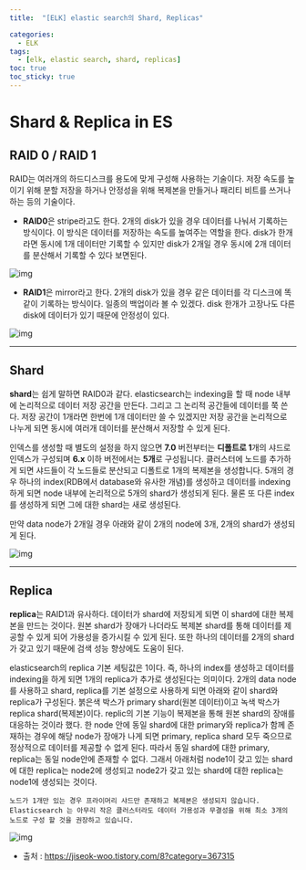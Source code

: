 ```yaml
---
title:  "[ELK] elastic search의 Shard, Replicas"

categories:
  - ELK
tags:
  - [elk, elastic search, shard, replicas]
toc: true
toc_sticky: true
---
```


# Shard & Replica in ES 


## RAID 0 / RAID 1

 RAID는 여러개의 하드디스크를 용도에 맞게 구성해 사용하는 기술이다. 저장 속도를 높이기 위해 분할 저장을 하거나 안정성을 위해 복제본을 만들거나 패리티 비트를 쓰거나 하는 등의 기술이다.

*  **RAID0**은 stripe라고도 한다. 2개의 disk가 있을 경우 데이터를 나눠서 기록하는 방식이다. 이 방식은 데이터를 저장하는 속도를 높여주는 역할을 한다. disk가 한개라면 동시에 1개 데이터만 기록할 수 있지만 disk가 2개일 경우 동시에 2개 데이터를 분산해서 기록할 수 있다 보면된다.



![img](https://blog.kakaocdn.net/dn/AFgY3/btqA2bUDA7l/GpAGI4fg6DELJgLhx3IrF0/img.png)

* **RAID1**은 mirror라고 한다. 2개의 disk가 있을 경우 같은 데이터를 각 디스크에 똑같이 기록하는 방식이다. 일종의 백업이라 볼 수 있겠다. disk 한개가 고장나도 다른 disk에 데이터가 있기 때문에 안정성이 있다.



![img](https://blog.kakaocdn.net/dn/cyxw3d/btqA6pwQnCm/RbpyY0Y71nsMGsyLiG6WX1/img.png)

 

------

## Shard

 

**shard**는 쉽게 말하면 RAID0과 같다. elasticsearch는 indexing을 할 때 node 내부에 논리적으로 데이터 저장 공간을 만든다. 그리고 그 논리적 공간들에 데이터를 쭉 쓴다. 저장 공간이 1개라면 한번에 1개 데이터만 쓸 수 있겠지만 저장 공간을 논리적으로 나누게 되면 동시에 여러개 데이터를 분산해서 저장할 수 있게 된다. 

인덱스를 생성할 때 별도의 설정을 하지 않으면 **7.0** 버전부터는 **디폴트로 1**개의 샤드로 인덱스가 구성되며 **6.x** 이하 버전에서는 **5개**로 구성됩니다. 클러스터에 노드를 추가하게 되면 샤드들이 각 노드들로 분산되고 디폴트로 1개의 복제본을 생성합니다. 5개의 경우 하나의 index(RDB에서 database와 유사한 개념)를 생성하고 데이터를 indexing하게 되면 node 내부에 논리적으로 5개의 shard가 생성되게 된다. 물론 또 다른 index를 생성하게 되면 그에 대한 shard는 새로 생성된다.

만약 data node가 2개일 경우 아래와 같이 2개의 node에 3개, 2개의 shard가 생성되게 된다.

 

![img](https://blog.kakaocdn.net/dn/eytJKx/btqA7p4eBv9/HH4lR1y8bK2eYI6m2vJXbK/img.png)

 

------

## Replica

 

 **replica**는 RAID1과 유사하다. 데이터가 shard에 저장되게 되면 이 shard에 대한 복제본을 만드는 것이다. 원본 shard가 장애가 나더라도 복제본 shard를 통해 데이터를 제공할 수 있게 되어 가용성을 증가시킬 수 있게 된다. 또한 하나의 데이터를 2개의 shard가 갖고 있기 때문에 검색 성능 향상에도 도움이 된다.

 elasticsearch의 replica 기본 세팅값은 1이다. 즉, 하나의 index를 생성하고 데이터를 indexing을 하게 되면 1개의 replica가 추가로 생성된다는 의미이다. 2개의 data node를 사용하고 shard, replica를 기본 설정으로 사용하게 되면 아래와 같이 shard와 replica가 구성된다. 붉은색 박스가 primary shard(원본 데이터)이고 녹색 박스가 replica shard(복제본)이다. replic의 기본 기능이 복제본을 통해 원본 shard의 장애를 대응하는 것이라 했다. 한 node 안에 동일 shard에 대한 primary와 replica가 함께 존재하는 경우에 해당 node가 장애가 나게 되면 primary, replica shard 모두 죽으므로 정상적으로 데이터를 제공할 수 없게 된다. 따라서 동일 shard에 대한 primary, replica는 동일 node안에 존재할 수 없다. 그래서 아래처럼 node1이 갖고 있는 shard에 대한 replica는 node2에 생성되고 node2가 갖고 있는 shard에 대한 replica는 node1에 생성되는 것이다.



```
노드가 1개만 있는 경우 프라이머리 샤드만 존재하고 복제본은 생성되지 않습니다. Elasticsearch 는 아무리 작은 클러스터라도 데이터 가용성과 무결성을 위해 최소 3개의 노드로 구성 할 것을 권장하고 있습니다.
```



![img](https://camo.githubusercontent.com/90e9550d7a10b09227ff8cf53afb724735c5894730f000b20df225f214ebf6d1/68747470733a2f2f67626c6f627363646e2e676974626f6f6b2e636f6d2f6173736574732532462d4c6e30344461595a61446a6469525f5a734b6f2532462d4c6e55784c6851744c5f684a775979644d5f352532462d4c6e4b686d783331536e4c444e4d4b725f5954253246696d6167652e706e673f616c743d6d6564696126746f6b656e3d66633939613834642d356639662d346433642d616164362d323165353033353637623333)



* 출처 : https://jiseok-woo.tistory.com/8?category=367315

